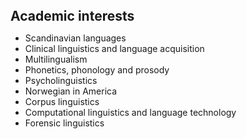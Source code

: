 <h2 id="academic_interests" style="margin: 40px 0px 10px;">Academic interests</h2>

 - Scandinavian languages
 - Clinical linguistics and language acquisition
 - Multilingualism
 - Phonetics, phonology and prosody
 - Psycholinguistics
 - Norwegian in America
 - Corpus linguistics
 - Computational linguistics and language technology
 - Forensic linguistics